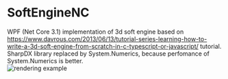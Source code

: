 # SoftEngineNC
WPF (Net Core 3.1) implementation of 3d soft engine based on https://www.davrous.com/2013/06/13/tutorial-series-learning-how-to-write-a-3d-soft-engine-from-scratch-in-c-typescript-or-javascript/ tutorial. <br/>
SharpDX library replaced by System.Numerics, because perfomance of System.Numerics is better.<br/>
![rendering example](https://c.radikal.ru/c06/2005/4d/216638b02f6a.png)
